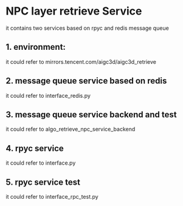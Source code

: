 # NPC layer retrieve Service

  it contains two services based on rpyc and redis message queue

## 1. environment: 

  it could refer to mirrors.tencent.com/aigc3d/aigc3d_retrieve

## 2. message queue service based on redis

  it could refer to interface_redis.py

## 3. message queue service backend and test 

  it could refer to algo_retrieve_npc_service_backend

## 4. rpyc service 

  it could refer to interface.py

## 5. rpyc service test

  it could refer to interface_rpc_test.py




